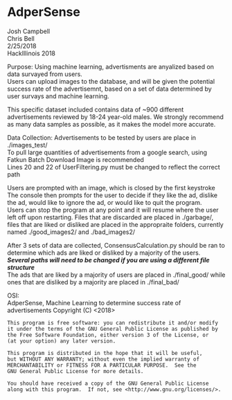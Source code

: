 # AdperSense
Josh Campbell  
Chris Bell  
2/25/2018  
HackIllinois 2018

Purpose:
Using machine learning, advertisments are anyalized based on data survayed from users.  
Users can upload images to the database, and will be given the potential success rate 
of the advertisemnt, based on a set of data determined by user survays and machine learning.  

This specific dataset included contains data of ~900 different advertisements reviewed by 
18-24 year-old males. We strongly recommend as many data samples as possible, as it makes the model 
more accurate.

Data Collection:
Advertisements to be tested by users are place in ./images_test/  
To pull large quantities of advertisements from a google search, using Fatkun Batch
Download Image is recommended  
Lines 20 and 22 of UserFiltering.py must be changed to reflect the correct path

Users are prompted with an image, which is closed by the first keystroke
The console then prompts for the user to decide if they like the ad, dislike the ad,
would like to ignore the ad, or would like to quit the program.  
Users can stop the program at any point and it will resume where the user left off upon restarting. 
Files that are discarded are placed in ./garbage/, files that are liked or disliked are placed in
the appropraite folders, currently named ./good_images2/ and ./bad_images2/

After 3 sets of data are collected, ConsensusCalculation.py should be ran to determine which ads are
liked or disliked by a majority of the users.  
***Several paths will need to be changed if you are using a different file structure***  
The ads that are liked by a majority of users are placed in ./final_good/ while ones that are disliked by a majority
are placed in ./final_bad/

OSI:  
    AdperSense, Machine Learning to determine success rate of advertisements
    Copyright (C) <2018>  <Josh Campbell>

    This program is free software: you can redistribute it and/or modify
    it under the terms of the GNU General Public License as published by
    the Free Software Foundation, either version 3 of the License, or
    (at your option) any later version.

    This program is distributed in the hope that it will be useful,
    but WITHOUT ANY WARRANTY; without even the implied warranty of
    MERCHANTABILITY or FITNESS FOR A PARTICULAR PURPOSE.  See the
    GNU General Public License for more details.

    You should have received a copy of the GNU General Public License
    along with this program.  If not, see <http://www.gnu.org/licenses/>.
